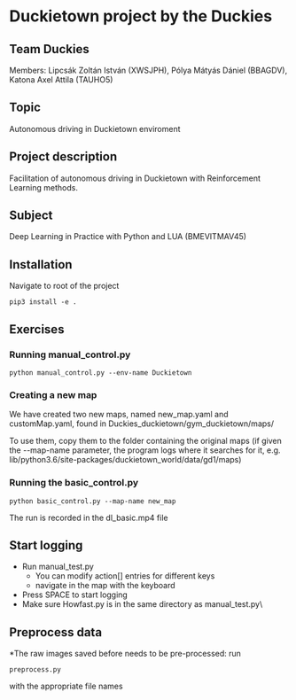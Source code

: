 # Duckietown project by the Duckies
## Team Duckies  
Members: Lipcsák Zoltán István (XWSJPH), Pólya Mátyás Dániel (BBAGDV), Katona Axel Attila (TAUHO5)
## Topic
Autonomous driving in Duckietown enviroment  
## Project description 
Facilitation of autonomous driving in Duckietown with Reinforcement Learning methods.
## Subject
Deep Learning in Practice with Python and LUA (BMEVITMAV45)  

## Installation
Navigate to root of the project

`pip3 install -e .`
## Exercises
### Running manual_control.py
`python manual_control.py --env-name Duckietown`
### Creating a new map
We have created two new maps, named new_map.yaml and customMap.yaml, found in Duckies_duckietown/gym_duckietown/maps/

To use them, copy them to the folder containing the original maps (if given the --map-name parameter, the program logs where it searches for it, e.g. lib/python3.6/site-packages/duckietown_world/data/gd1/maps)

### Running the basic_control.py
`python basic_control.py --map-name new_map`

The run is recorded in the dl_basic.mp4 file

## Start logging
* Run manual_test.py
    * You can modify action[] entries for different keys
    * navigate in the map with the keyboard
* Press SPACE to start logging 
* Make sure Howfast.py is in the same directory as manual_test.py\

## Preprocess data
*The raw images saved before needs to be pre-processed: run 

`preprocess.py`

with the appropriate file names


  
